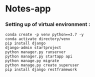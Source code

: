 # Notes-app

### Setting up of virtual environment :  
```
conda create -p venv python==3.7 -y  
conda activate directory/venv
pip install django  
django-admin startproject  
python manager.py runserver  
python manager.py startapp api    
python manage.py migrate  
python manage.py create superuser  
pip install django restframework  

  
```
